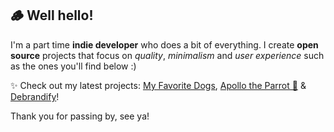 ## 🪵 Well hello!

I'm a part time __indie developer__ who does a bit of everything. I create __open source__ projects that focus on *quality*, *minimalism* and *user experience* such as the ones you'll find below :)

✨ Check out my latest projects: [My Favorite Dogs](https://github.com/morceaudebois/myfavoritedogs), [Apollo the Parrot 🦜](https://github.com/morceaudebois/apollo_parrot) & [Debrandify](https://github.com/morceaudebois/debrandify)! 

Thank you for passing by, see ya!

